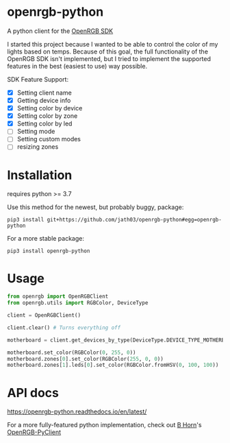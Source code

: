 # openrgb-python
A python client for the [OpenRGB SDK](https://gitlab.com/CalcProgrammer1/OpenRGB)

I started this project because I wanted to be able to control the color of my lights based on temps.  Because of this goal, the full functionality of the OpenRGB SDK isn't implemented, but I tried to implement the supported features in the best (easiest to use) way possible.  

SDK Feature Support:
  - [x] Setting client name
  - [x] Getting device info
  - [x] Setting color by device
  - [x] Setting color by zone
  - [x] Setting color by led
  - [ ] Setting mode
  - [ ] Setting custom modes
  - [ ] resizing zones

# Installation

requires python >= 3.7

Use this method for the newest, but probably buggy, package:

`pip3 install git+https://github.com/jath03/openrgb-python#egg=openrgb-python`

For a more stable package:

`pip3 install openrgb-python`

# Usage

```python
from openrgb import OpenRGBClient
from openrgb.utils import RGBColor, DeviceType

client = OpenRGBClient()

client.clear() # Turns everything off

motherboard = client.get_devices_by_type(DeviceType.DEVICE_TYPE_MOTHERBOARD)[0]

motherboard.set_color(RGBColor(0, 255, 0))
motherboard.zones[0].set_color(RGBColor(255, 0, 0))
motherboard.zones[1].leds[0].set_color(RGBColor.fromHSV(0, 100, 100))
```

# API docs

https://openrgb-python.readthedocs.io/en/latest/


For a more fully-featured python implementation, check out [B Horn](https://github.com/bahorn)'s [OpenRGB-PyClient](https://github.com/bahorn/OpenRGB-PyClient)
